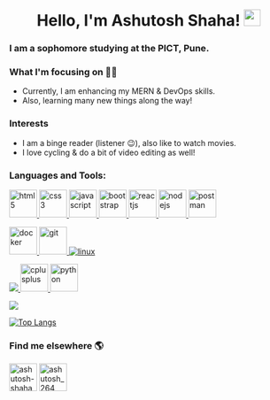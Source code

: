 <h1 align="center">Hello, I'm Ashutosh Shaha! <img src="https://raw.githubusercontent.com/MartinHeinz/MartinHeinz/master/wave.gif" width="30px"></h1>

<h3>I am a sophomore studying at the <b>PICT, Pune</b>.
</h3>

### What I'm focusing on 👨‍💻

- Currently, I am enhancing my MERN & DevOps skills.
- Also, learning many new things along the way!

### Interests

- I am a binge reader (listener 😉), also like to watch movies.
- I love cycling & do a bit of video editing as well! 

### Languages and Tools:
<p>

<a href="https://www.w3.org/html/" target="_blank"> <img src="https://img.icons8.com/color/64/000000/html-5.png" alt="html5" width="50" height="50"/> </a><a href="https://www.w3schools.com/css/" target="_blank"> <img src="https://img.icons8.com/ios-filled/50/4a90e2/css3.png" alt="css3" width="50" height="50"/> </a>
<a href="https://www.w3schools.com/js/" target="_blank"> <img src="https://img.icons8.com/color/48/000000/javascript.png" alt="javascript" width="50" height="50"/> </a>
<a href="https://getbootstrap.com" target="_blank"> <img src="https://img.icons8.com/color/48/4a90e2/bootstrap.png" alt="bootstrap" width="50" height="50"/> </a>
<a href="https://reactjs.org/" target="_blank"> <img src="https://img.icons8.com/color/48/000000/react-native.png" alt="reactjs" width="50" height="50"/> </a>
<a href="https://nodejs.org/" target="_blank"> <img src="https://img.icons8.com/windows/32/000000/node-js.png" alt="nodejs" width="50" height="50"/> </a>
<a href="https://postman.com" target="_blank"> <img src="https://www.vectorlogo.zone/logos/getpostman/getpostman-icon.svg" alt="postman" width="50" height="50"/> </a>

<a href="https://www.docker.com/" target="_blank"> <img src="https://www.docker.com/sites/default/files/d8/styles/role_icon/public/2019-07/Moby-logo.png?itok=sYH_JEaJ" alt="docker" width="50" height="50"/> <a href="https://git-scm.com/" target="_blank"> <img src="https://www.vectorlogo.zone/logos/git-scm/git-scm-icon.svg" alt="git" width="50" height="50"/> </a><a href="https://www.linux.org/" target="_blank"> <img src="https://img.icons8.com/color/48/000000/linux.png" alt="linux"/> </a>

<a href="https://www.cprogramming.com/" target="_blank"> <img src="https://img.icons8.com/color/48/000000/c-programming.png"/> </a> <a href="https://www.w3schools.com/cpp/" target="_blank"> <img src="https://img.icons8.com/ios-filled/50/4a90e2/c-plus-plus-logo.png" alt="cplusplus" width="50" height="50"/> </a><a href="https://www.python.org" target="_blank"> <img src="https://img.icons8.com/color/48/000000/python.png" alt="python" width="50" height="50"/> </a>

 </p>

<img align="center" src="https://github-readme-stats.vercel.app/api?username=ashutosh264&count_private=true&show_icons=true&theme=dark" />

[![Top Langs](https://github-readme-stats.vercel.app/api/top-langs/?username=ashutosh264&layout=compact&theme=dark)](https://github.com/anuraghazra/github-readme-stats)

### Find me elsewhere 🌎

<a href="https://in.linkedin.com/in/ashutosh-shaha-953753197" target="_blank"><img align="center" src="https://img.icons8.com/color/64/000000/linkedin.png" alt="ashutosh-shaha-953753197" height="50" width="50"/></a>
<a href="https://www.instagram.com/ashutosh_264/" target="_blank"><img align="center" src="https://img.icons8.com/cute-clipart/48/000000/instagram-new.png" alt="ashutosh_264" height="50" width="50"/></a>

